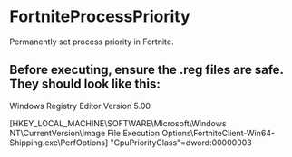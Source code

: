 # FortniteProcessPriority
Permanently set process priority in Fortnite.

Before executing, ensure the .reg files are safe. They should look like this:
-----------------------------------------------------------------------------

Windows Registry Editor Version 5.00

[HKEY_LOCAL_MACHINE\SOFTWARE\Microsoft\Windows NT\CurrentVersion\Image File Execution Options\FortniteClient-Win64-Shipping.exe\PerfOptions]
"CpuPriorityClass"=dword:00000003
